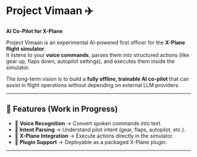 # Project Vimaan ✈️  
**AI Co-Pilot for X-Plane**  

Project Vimaan is an experimental AI-powered first officer for the **X-Plane flight simulator**.  
It listens to your **voice commands**, parses them into structured actions (like gear up, flaps down, autopilot settings), and executes them inside the simulator.  

The long-term vision is to build a **fully offline, trainable AI co-pilot** that can assist in flight operations without depending on external LLM providers.  

---

## 🚀 Features (Work in Progress)
- 🎤 **Voice Recognition** → Convert spoken commands into text.  
- 🤖 **Intent Parsing** → Understand pilot intent (gear, flaps, autopilot, etc.).  
- 🛫 **X-Plane Integration** → Execute actions directly in the simulator.  
- 🔌 **Plugin Support** → Deployable as a packaged X-Plane plugin.  

---
